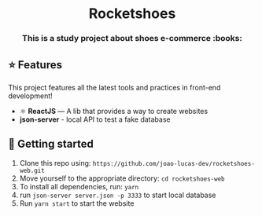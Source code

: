 <h1 align="center">Rocketshoes</h1>

<h3 align="center"> This is a study project about shoes e-commerce :books:</h3>

## :star: Features

This project features all the latest tools and practices in front-end development!

- ⚛️ **ReactJS** — A lib that provides a way to create websites
- **json-server** - local API to test a fake database

## :electric_plug: Getting started

1. Clone this repo using: `https://github.com/joao-lucas-dev/rocketshoes-web.git`
2. Move yourself to the appropriate directory: `cd rocketshoes-web`
3. To install all dependencies, run: `yarn`
4. run `json-server server.json -p 3333` to start local database
4. Run `yarn start` to start the website
